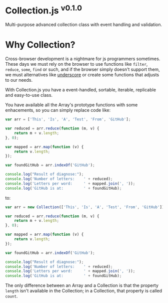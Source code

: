 # Collection.js <sup>v0.1.0</sup>

Multi-purpose advanced collection class with event handling and validation.

# Why Collection?

Cross-browser development is a nightmare for js programmers sometimes. These days we must rely on the browser to use functions like ```filter```, ```reduce```, ```some```, ```find``` or such, and if the browser simply doesn't support them, we must alternatives like [underscore](http://underscorejs.org/) or create some functions that adjusts to our needs.

With Collection.js you have a event-handled, sortable, iterable, replicable and easy-to-use class.

You have available all the Array's prototype functions with some enhacements, so you can simply replace code like:

```js
var arr = ['This', 'Is', 'A', 'Test', 'From', 'GitHub'];

var reduced = arr.reduce(function (m, v) {
    return m + v.length;
}, 0);

var mapped = arr.map(function (v) {
    return v.length;
});

var foundGitHub = arr.indexOf('GitHub');

console.log("Result of diagnose:");
console.log('Number of letters:    ' + reduced);
console.log('Letters per word:     ' + mapped.join(', '));
console.log('GitHub is at:         ' + foundGitHub);
```

to:

```js
var arr = new Collection(['This', 'Is', 'A', 'Test', 'From', 'GitHub']);

var reduced = arr.reduce(function (m, v) {
    return m + v.length;
}, 0);

var mapped = arr.map(function (v) {
    return v.length;
});

var foundGitHub = arr.indexOf('GitHub');

console.log("Result of diagnose:");
console.log('Number of letters:    ' + reduced);
console.log('Letters per word:     ' + mapped.join(', '));
console.log('GitHub is at:         ' + foundGitHub);
```

The only difference between an Array and a Collection is that the property ```length``` isn't available in the Collection; in a Collection, that property is called ```count```.
